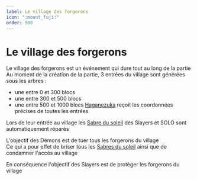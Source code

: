 ```yaml
---
label: Le village des forgerons
icon: ":mount_fuji:"
order: 900
---
```


# Le village des forgerons

Le village des forgerons est un événement qui dure tout au long de la partie <br>
Au moment de la création de la partie, 3 entrées du village sont générées sous les arbres :
- une entre 0 et 300 blocs
- une entre 300 et 500 blocs
- une entre 500 et 1000 blocs
[Haganezuka](../roles/slayer/haganezuka) reçoit les coordonnées précises de toutes les entrées 

Lors de leur entrée au village les [Sabre du soleil](/demonslayer-uhc/divers/sabre) des Slayers et SOLO sont automatiquement réparés

L'objectif des Démons est de tuer tous les forgerons du village <br>
Ce qui a pour effet de briser tous les [Sabres du soleil](/demonslayer-uhc/divers/sabre) ainsi que de condamner l'accès au village

En conséquence l'objectif des Slayers est de protéger les forgerons du village

